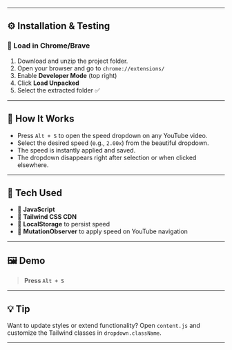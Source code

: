 
---

## ⚙️ Installation & Testing

### 🧪 Load in Chrome/Brave
1. Download and unzip the project folder.
2. Open your browser and go to `chrome://extensions/`
3. Enable **Developer Mode** (top right)
4. Click **Load Unpacked**
5. Select the extracted folder ✅

---

## 🧠 How It Works

- Press `Alt + S` to open the speed dropdown on any YouTube video.
- Select the desired speed (e.g., `2.00x`) from the beautiful dropdown.
- The speed is instantly applied and saved.
- The dropdown disappears right after selection or when clicked elsewhere.

---

## 🧰 Tech Used

- 🔧 **JavaScript**
- 🎨 **Tailwind CSS CDN**
- 🧠 **LocalStorage** to persist speed
- 👀 **MutationObserver** to apply speed on YouTube navigation

---

## 🖼️ Demo

> **Press `Alt + S`**  


---

## 💡 Tip

Want to update styles or extend functionality? Open `content.js` and customize the Tailwind classes in `dropdown.className`.

---


